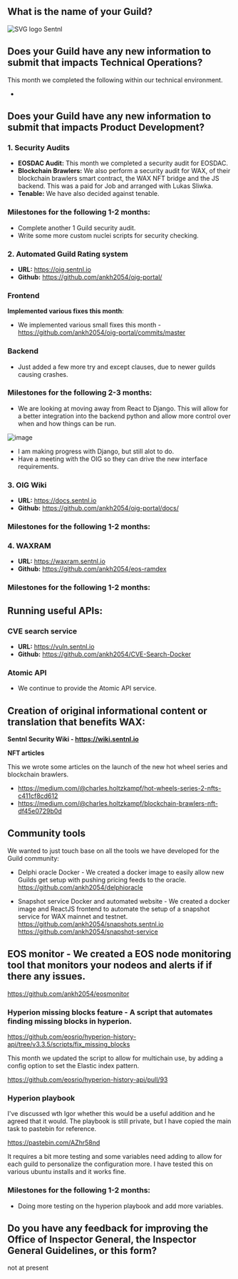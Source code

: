 ## What is the name of your Guild?

![SVG logo](https://www.sentnl.io/sentnl.svg)
Sentnl

## Does your Guild have any new information to submit that impacts Technical Operations?

This month we completed the following within our technical environment. 

- 



## Does your Guild have any new information to submit that impacts Product Development?


### 1. Security Audits

- **EOSDAC Audit:** This month we completed a security audit for EOSDAC.
- **Blockchain Brawlers:** We also perform a security audit for WAX, of their blockchain brawlers smart contract, the WAX NFT bridge and the JS backend. This was a paid for Job and arranged with Lukas Sliwka.
- **Tenable:** We have also decided against tenable.


### Milestones for the following 1-2 months:

- Complete another 1 Guild security audit. 
- Write some more custom nuclei scripts for security checking. 



### 2. Automated Guild Rating system

- **URL:** https://oig.sentnl.io 
- **Github:** https://github.com/ankh2054/oig-portal/


### Frontend

**Implemented various fixes this month**:

- We implemented various small fixes this month - https://github.com/ankh2054/oig-portal/commits/master



### Backend

- Just added a few more try and except clauses, due to newer guilds causing crashes.


### Milestones for the following 2-3 months:


- We are looking at moving away from React to Django. This will allow for a better integration into the backend python and allow more control over when and how things can be run. 


<img  alt="image" src="https://i.imgur.com/dDFbT5k.png">




- I am making progress with Django, but still alot to do. 
- Have a meeting with the OIG so they can drive the new interface requirements. 



### 3.  OIG Wiki

- **URL:** https://docs.sentnl.io 
- **Github:** https://github.com/ankh2054/oig-portal/docs/



### Milestones for the following 1-2 months:



### 4. WAXRAM 

- **URL:** https://waxram.sentnl.io 
- **Github:** https://github.com/ankh2054/eos-ramdex



### Milestones for the following 1-2 months:



## Running useful APIs:


### CVE search service

- **URL:**  https://vuln.sentnl.io
- **Github:** https://github.com/ankh2054/CVE-Search-Docker


### Atomic API

- We continue to provide the Atomic API service.

## Creation of original informational content or translation that benefits WAX:

**Sentnl Security Wiki  - https://wiki.sentnl.io**


**NFT articles**

This we wrote some articles on the launch of the new hot wheel series and blockchain brawlers. 

- https://medium.com/@charles.holtzkampf/hot-wheels-series-2-nfts-c411cf8cd612
- https://medium.com/@charles.holtzkampf/blockchain-brawlers-nft-df45e0729b0d



## Community tools 

We wanted to just touch base on all the tools we have developed for the Guild community:

* Delphi oracle Docker - We created a docker image to easily allow new Guilds get setup with pushing pricing feeds to the oracle.  https://github.com/ankh2054/delphioracle

* Snapshot service Docker and automated website - We created a docker image and ReactJS frontend to automate the setup of a snapshot service for WAX mainnet and testnet.
https://github.com/ankh2054/snapshots.sentnl.io
https://github.com/ankh2054/snapshot-service

## EOS monitor - We created a EOS node monitoring tool that monitors your nodeos and alerts if if there any issues.

https://github.com/ankh2054/eosmonitor


### Hyperion missing blocks feature - A script that automates finding missing blocks in hyperion.

https://github.com/eosrio/hyperion-history-api/tree/v3.3.5/scripts/fix_missing_blocks 

This month we updated the script to allow for multichain use, by adding a config option to set the Elastic index pattern.

https://github.com/eosrio/hyperion-history-api/pull/93



### Hyperion playbook

I've discussed wth Igor whether this would be a useful addition and he agreed that it would. The playbook is still private, but I have copied the main task to pastebin for reference.

https://pastebin.com/AZhr58nd

It requires a bit more testing and some variables need adding to allow for each guild to personalize the configuration more. I have tested this on various ubuntu installs and it works fine. 

### Milestones for the following 1-2 months:

- Doing more testing on the hyperion playbook and add more variables. 



## Do you have any feedback for improving the Office of Inspector General, the Inspector General Guidelines, or this form?
not at present

